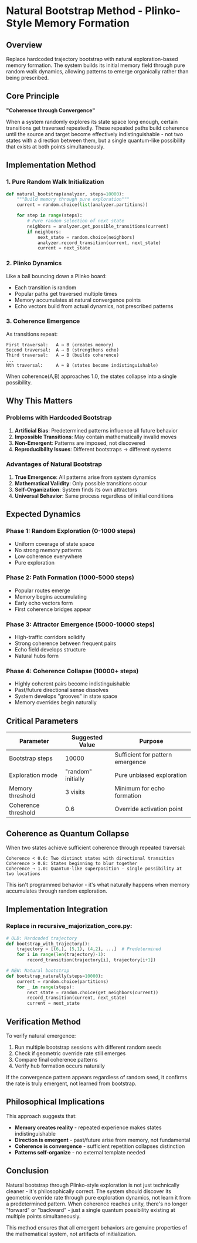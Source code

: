 # Natural Bootstrap Method - Plinko-Style Memory Formation

## Overview

Replace hardcoded trajectory bootstrap with natural exploration-based memory formation. The system builds its initial memory field through pure random walk dynamics, allowing patterns to emerge organically rather than being prescribed.

## Core Principle

**"Coherence through Convergence"**

When a system randomly explores its state space long enough, certain transitions get traversed repeatedly. These repeated paths build coherence until the source and target become effectively indistinguishable - not two states with a direction between them, but a single quantum-like possibility that exists at both points simultaneously.

## Implementation Method

### 1. Pure Random Walk Initialization
```python
def natural_bootstrap(analyzer, steps=10000):
    """Build memory through pure exploration"""
    current = random.choice(list(analyzer.partitions))

    for step in range(steps):
        # Pure random selection of next state
        neighbors = analyzer.get_possible_transitions(current)
        if neighbors:
            next_state = random.choice(neighbors)
            analyzer.record_transition(current, next_state)
            current = next_state
```

### 2. Plinko Dynamics

Like a ball bouncing down a Plinko board:
- Each transition is random
- Popular paths get traversed multiple times
- Memory accumulates at natural convergence points
- Echo vectors build from actual dynamics, not prescribed patterns

### 3. Coherence Emergence

As transitions repeat:
```
First traversal:   A → B (creates memory)
Second traversal:  A → B (strengthens echo)
Third traversal:   A → B (builds coherence)
...
Nth traversal:     A ≈ B (states become indistinguishable)
```

When coherence(A,B) approaches 1.0, the states collapse into a single possibility.

## Why This Matters

### Problems with Hardcoded Bootstrap
1. **Artificial Bias**: Predetermined patterns influence all future behavior
2. **Impossible Transitions**: May contain mathematically invalid moves
3. **Non-Emergent**: Patterns are imposed, not discovered
4. **Reproducibility Issues**: Different bootstraps → different systems

### Advantages of Natural Bootstrap
1. **True Emergence**: All patterns arise from system dynamics
2. **Mathematical Validity**: Only possible transitions occur
3. **Self-Organization**: System finds its own attractors
4. **Universal Behavior**: Same process regardless of initial conditions

## Expected Dynamics

### Phase 1: Random Exploration (0-1000 steps)
- Uniform coverage of state space
- No strong memory patterns
- Low coherence everywhere
- Pure exploration

### Phase 2: Path Formation (1000-5000 steps)
- Popular routes emerge
- Memory begins accumulating
- Early echo vectors form
- First coherence bridges appear

### Phase 3: Attractor Emergence (5000-10000 steps)
- High-traffic corridors solidify
- Strong coherence between frequent pairs
- Echo field develops structure
- Natural hubs form

### Phase 4: Coherence Collapse (10000+ steps)
- Highly coherent pairs become indistinguishable
- Past/future directional sense dissolves
- System develops "grooves" in state space
- Memory overrides begin naturally

## Critical Parameters

| Parameter | Suggested Value | Purpose |
|-----------|----------------|---------|
| Bootstrap steps | 10000 | Sufficient for pattern emergence |
| Exploration mode | "random" initially | Pure unbiased exploration |
| Memory threshold | 3 visits | Minimum for echo formation |
| Coherence threshold | 0.6 | Override activation point |

## Coherence as Quantum Collapse

When two states achieve sufficient coherence through repeated traversal:

```
Coherence < 0.6: Two distinct states with directional transition
Coherence > 0.8: States beginning to blur together
Coherence → 1.0: Quantum-like superposition - single possibility at two locations
```

This isn't programmed behavior - it's what naturally happens when memory accumulates through random exploration.

## Implementation Integration

### Replace in recursive_majorization_core.py:
```python
# OLD: Hardcoded trajectory
def bootstrap_with_trajectory():
    trajectory = [(6,), (5,1), (4,2), ...]  # Predetermined
    for i in range(len(trajectory)-1):
        record_transition(trajectory[i], trajectory[i+1])

# NEW: Natural bootstrap
def bootstrap_naturally(steps=10000):
    current = random.choice(partitions)
    for _ in range(steps):
        next_state = random.choice(get_neighbors(current))
        record_transition(current, next_state)
        current = next_state
```

## Verification Method

To verify natural emergence:

1. Run multiple bootstrap sessions with different random seeds
2. Check if geometric override rate still emerges
3. Compare final coherence patterns
4. Verify hub formation occurs naturally

If the convergence pattern appears regardless of random seed, it confirms the rate is truly emergent, not learned from bootstrap.

## Philosophical Implications

This approach suggests that:
- **Memory creates reality** - repeated experience makes states indistinguishable
- **Direction is emergent** - past/future arise from memory, not fundamental
- **Coherence is convergence** - sufficient repetition collapses distinction
- **Patterns self-organize** - no external template needed

## Conclusion

Natural bootstrap through Plinko-style exploration is not just technically cleaner - it's philosophically correct. The system should discover its geometric override rate through pure exploration dynamics, not learn it from a predetermined pattern. When coherence reaches unity, there's no longer "forward" or "backward" - just a single quantum possibility existing at multiple points simultaneously.

This method ensures that all emergent behaviors are genuine properties of the mathematical system, not artifacts of initialization.